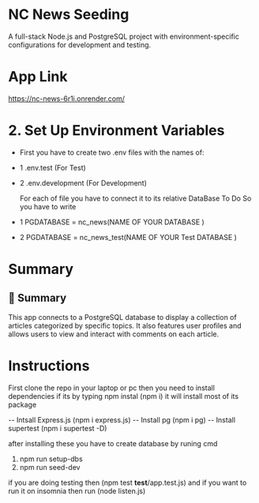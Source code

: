 # NC News Seeding

A full-stack Node.js and PostgreSQL project with environment-specific configurations for development and testing.

# App Link

https://nc-news-6r1i.onrender.com/

# 2. Set Up Environment Variables

- First you have to create two .env files with the names of:
- 1 .env.test (For Test)
- 2 .env.development (For Development)

  For each of file you have to connect it to its relative DataBase
  To Do So you have to write

- 1 PGDATABASE = nc_news(NAME OF YOUR DATABASE )
- 2 PGDATABASE = nc_news_test(NAME OF YOUR Test DATABASE )

# Summary

## 📝 Summary

This app connects to a PostgreSQL database to display a collection of articles categorized by specific topics. It also features user profiles and allows users to view and interact with comments on each article.

# Instructions

First clone the repo in your laptop or pc then you need to install dependencies if its by typing npm instal (npm i) it will install most of its package

-- Intsall Express.js (npm i express.js)
-- Install pg (npm i pg)
-- Install supertest (npm i supertest -D)

after installing these you have to create database by runing cmd

1. npm run setup-dbs
2. npm run seed-dev

if you are doing testing then (npm test **test**/app.test.js)
and if you want to run it on insomnia then run (node listen.js)
